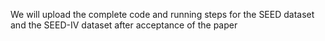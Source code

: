We will upload the complete code and running steps for the SEED dataset and the SEED-IV dataset after acceptance of the paper
